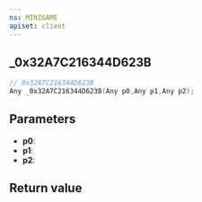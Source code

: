 ```yaml
---
ns: MINIGAME
apiset: client
---
```

## _0x32A7C216344D623B

```c
// 0x32A7C216344D623B
Any _0x32A7C216344D623B(Any p0,Any p1,Any p2);
```


## Parameters
* **p0**:
* **p1**:
* **p2**:

## Return value

